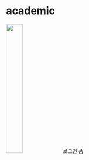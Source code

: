 # academic
<img src = "https://user-images.githubusercontent.com/117736635/233952878-bd1c6a4e-fa4f-4ec6-b0d4-ab277e084536.png" width="30%" height="30%">
로그인 폼
